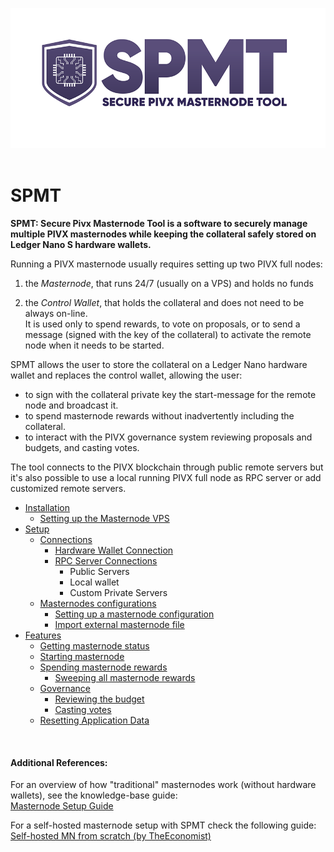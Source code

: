 <img src="img/splashscreen.png"><br><br>

# SPMT

**SPMT: Secure Pivx Masternode Tool is a software to securely manage multiple PIVX masternodes while keeping the collateral safely stored on Ledger Nano S hardware wallets.**

<p>Running a PIVX masternode usually requires setting up two PIVX full nodes: </p>

1) the *Masternode*, that runs 24/7 (usually on a VPS) and holds no funds

2) the *Control Wallet*, that holds the collateral and does not need to be always on-line. <br>
It is used only to spend rewards, to vote on proposals, or to send a message (signed with the key of the collateral) to activate the remote node when it needs to be started.

<p>SPMT allows the user to store the collateral on a Ledger Nano hardware wallet and replaces the control wallet, allowing the user:</p>

- to sign with the collateral private key the start-message for the remote node and broadcast it.
- to spend masternode rewards without inadvertently including the collateral.
- to interact with the PIVX governance system reviewing proposals and budgets, and casting votes.

The tool connects to the PIVX blockchain through public remote servers but it's also possible to use a local running PIVX full node as RPC server or add customized remote servers. <br>


* [Installation](docs/installation.md)
  - [Setting up the Masternode VPS](docs/vpsguide.md)
* [Setup](docs/setup.md)
  - [Connections](docs/setup.md#setup1)
    - [Hardware Wallet Connection](docs/setup.md#setup2)
    - [RPC Server Connections](docs/setup.md#setup3)
      * Public Servers
      * Local wallet
      * Custom Private Servers
  - [Masternodes configurations](docs/setup.md#setup4)
    - [Setting up a masternode configuration](docs/setup.md#setup5)
    - [Import external masternode file](docs/setup.md#setup6)
* [Features](docs/features.md)
  - [Getting masternode status](docs/features.md#features1)
  - [Starting masternode](docs/features.md#features2)
  - [Spending masternode rewards](docs/features.md#features3)
    - [Sweeping all masternode rewards](docs/features.md#features4)
  - [Governance](docs/features.md#features5)
    - [Reviewing the budget](docs/features.md#features6)
    - [Casting votes](docs/features.md#features7)
  - [Resetting Application Data](docs/features.md#features8)


<br>

#### Additional References:
For an overview of how "traditional" masternodes work (without hardware wallets), see the knowledge-base guide:<br>
[Masternode Setup Guide](https://pivx.org/knowledge-base/masternode-setup-guide/)

For a self-hosted masternode setup with SPMT check the following guide:<br>
[Self-hosted MN from scratch (by TheEconomist)](https://forum.pivx.org/t/setting-up-a-self-hosted-mn-from-scratch-automatic-backup-crash-notification-spmt-tool/4229)
